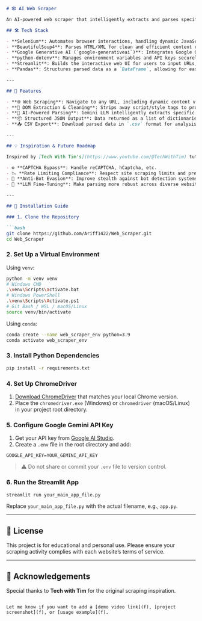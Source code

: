 ````markdown
# 🕸️ AI Web Scraper

An AI-powered web scraper that intelligently extracts and parses specific information from websites using the power of generative AI. It combines traditional scraping tools with LLMs to flexibly structure unstructured web content.

## 🛠 Tech Stack

- **Selenium**: Automates browser interactions, handling dynamic JavaScript-rendered content.
- **BeautifulSoup4**: Parses HTML/XML for clean and efficient content extraction.
- **Google Generative AI (`google-generativeai`)**: Integrates Google Gemini LLM to enable intelligent parsing based on natural language prompts.
- **python-dotenv**: Manages environment variables and API keys securely.
- **Streamlit**: Builds the interactive web UI for users to input URLs, parsing criteria, and download results.
- **Pandas**: Structures parsed data as a `DataFrame`, allowing for easy CSV export.

---

## 🚀 Features

- **🌐 Web Scraping**: Navigate to any URL, including dynamic content via JavaScript.
- **🧹 DOM Extraction & Cleaning**: Strips away script/style tags to provide clean text content.
- **🧠 AI-Powered Parsing**: Gemini LLM intelligently extracts specific info based on your natural language description.
- **📦 Structured JSON Output**: Data returned as a list of dictionaries.
- **📥 CSV Export**: Download parsed data in `.csv` format for analysis.

---

## 💡 Inspiration & Future Roadmap

Inspired by [Tech With Tim's](https://www.youtube.com/@TechWithTim) tutorials on web scraping and automation. Planned improvements:

- ⚙️ **CAPTCHA Bypass**: Handle reCAPTCHA, hCaptcha, etc.
- 📉 **Rate Limiting Compliance**: Respect site scraping limits and prevent bans.
- 🤖 **Anti-Bot Evasion**: Improve stealth against bot detection systems.
- 🧬 **LLM Fine-Tuning**: Make parsing more robust across diverse websites.

---

## 🧪 Installation Guide

### 1. Clone the Repository

```bash
git clone https://github.com/Ariff1422/Web_Scraper.git
cd Web_Scraper
````

### 2. Set Up a Virtual Environment

Using `venv`:

```bash
python -m venv venv
# Windows CMD
.\venv\Scripts\activate.bat
# Windows PowerShell
.\venv\Scripts\Activate.ps1
# Git Bash / WSL / macOS/Linux
source venv/bin/activate
```

Using `conda`:

```bash
conda create --name web_scraper_env python=3.9
conda activate web_scraper_env
```

### 3. Install Python Dependencies

```bash
pip install -r requirements.txt
```

### 4. Set Up ChromeDriver

1. [Download ChromeDriver](https://chromedriver.chromium.org/downloads) that matches your local Chrome version.
2. Place the `chromedriver.exe` (Windows) or `chromedriver` (macOS/Linux) in your project root directory.

### 5. Configure Google Gemini API Key

1. Get your API key from [Google AI Studio](https://makersuite.google.com/app).
2. Create a `.env` file in the root directory and add:

```
GOOGLE_API_KEY=YOUR_GEMINI_API_KEY
```

> ⚠️ Do not share or commit your `.env` file to version control.

### 6. Run the Streamlit App

```bash
streamlit run your_main_app_file.py
```

Replace `your_main_app_file.py` with the actual filename, e.g., `app.py`.

---

## 📄 License

This project is for educational and personal use. Please ensure your scraping activity complies with each website’s terms of service.

---

## 🙌 Acknowledgements

Special thanks to **Tech with Tim** for the original scraping inspiration.

```

Let me know if you want to add a [demo video link](f), [project screenshot](f), or [usage example](f).
```
